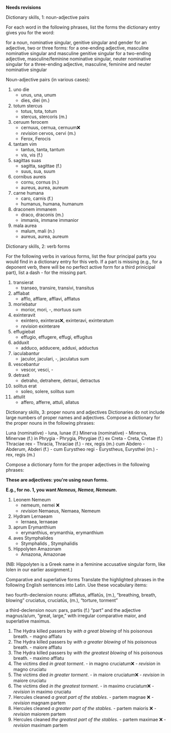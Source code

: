 **Needs revisions**

Dictionary skills, 1: noun-adjective pairs

For each word in the following phrases, list the forms the dictionary entry gives you for the word:

for a noun, nominative singular, genitive singular and gender
for an adjective, two or three forms:
for a one-ending adjective, masculine nominative singular and masculine genitive singular
for a two-ending adjective, masculine/feminine nominative singular, neuter nominative singular
for a three-ending adjective, masculine, feminine and neuter nominative singular

Noun-adjective pairs (in various cases):

1. uno die
    - unus, una, unum
    - dies, diei (m.)
1. totum stercus
    - totus, tota, totum
    - stercus, stercoris (m.)
1. ceruum ferocem
    - cernuus, cernua, cernuum❌
    - *revision* cervos, cervi (m.)
    - Ferox, Ferocis
1. tantam vim
    - tantus, tanta, tantum
    - vis, vis (f.)
1. sagittas suas 
    - sagitta, sagittae (f.)
    - suus, sua, suum
1. cornibus aureis
    - cornu, cornus (n.)
    - aureus, aurea, aureum
1. carne humana
    - caro, carnis (f.)
    - humanus, humana, humanum
1. draconem immanem
    - draco, draconis (m.)
    - immanis, immane immanior
15. mala aurea
    - malum, mali (n.)
    - aureus, aurea, aureum

Dictionary skills, 2: verb forms

For the following verbs in various forms, list the four principal parts you would find in a dictionary entry for this verb. If a part is missing (e.g., for a deponent verb, there will be no perfect active form for a third prinicipal part), list a dash - for the missing part.

1. transierat
    - transeo, transire, transivi, transitus
1. afflabat
    - afflo, afflare, afflavi, afflatus
1. moriebatur
    - morior, mori, -, mortuus sum
1. exinteravit
    - exintero, exinteras❌, exinteravi, exinteratum
    - *revision*   exinterare
1. effugiebat
    - effugio, effugere, effugi, effugitus
1. adduxit
    - adduco, adducere, adduxi, adductus
1. iaculabantur
    - jaculor, jaculari, -, jaculatus sum
1. vescebantur
    - vescor, vesci, -
1. detraxit
    - detraho, detrahere, detraxi, detractus
1. solitus erat
    - soleo, solere, solitus sum
1. attulit
    - affero, afferre, attuli, allatus
  
Dictionary skills, 3: proper nouns and adjectives
Dictionaries do not include large numbers of proper names and adjectives. Compose a dictionary for the proper nouns in the following phrases:

Luna (nominative)
    - luna, lunae (f.)
Minerva (nominative)
    - Minerva, Minervae (f.)
in Phrygia
    - Phrygia, Phrygiae (f.)
ex Creta
    - Creta, Cretae (f.)
Thraciae rex
    - Thracia, Thraciae (f.)
    - rex, regis (m.)
cum Abdero
    - Abderum, Abderi (f.)
    - cum 
Eurystheo regi
    - Eurystheus, Eurysthei (m.)
    - rex, regis (m.)

Compose a dictionary form for the proper adjectives in the following phrases:

**These are adjectives: you're using noun forms.**

**E.g., for no. 1, you want *Nemeus, Nemea, Nemeum*.**
1. Leonem Nemeum
    - nemeum, nemei ❌ 
    - *revision* Nemaeus, Nemaea, Nemeum
1. Hydram Lernaeam
    - lernaea, lernaeae 
1. aprum Erymanthium
    - erymanthius, erymanthia, erymanthium
1. aves Stymphalides
    - Stymphalids , Stymphalidis
1. Hippolyten Amazonam
    - Amazona, Amazonae


(NB: Hippolyten is a Greek name in a feminine accusative singular form, like Iolen in our earlier assignment.)

Comparative and superlative forms
Translate the highlighted phrases in the following English sentences into Latin. Use these vocabulary items:

two fourth-declension nouns:
afflatus, afflatūs, (m.), “breathing, breath, blowing”
cruciatus, cruciatūs, (m.), “torture, torment”

a third-declension noun:
pars, partis (f.) “part”
and the adjective magnus/a/um, “great, large,” with irregular comparative maior, and superlative maximus.

1. The Hydra killed passers by *with a great blowing* of his poisonous breath.
        - magno afflatu
1. The Hydra killed passers by *with a greater blowing* of his poisonous breath.
        - maiore afflatu
1. The Hydra killed passers by *with the greatest blowing* of his poisonous breath.
        - maximo afflatu
1. The victims died *in great torment*.
        - in magno cruciatum❌
        - *revision* in magno cruciatu
1. The victims died *in greater torment*.
        - in maiore cruciatum❌
        - *revision* in maiore cruciatu
1. The victims died *in the greatest torment*.
        - in maximo cruciatum❌
        - *revision* in maximo cruciatu
1. Hercules cleaned *a great part of the stables*.
        - partem magnae ❌
        - *revision* magnam partem 
1. Hercules cleaned *a greater part of the stables*.
        - partem maioris ❌
        - *revision* maiorem partem
1. Hercules cleaned *the greatest part of the stables*.
        - partem maximae ❌ 
        - *revision* maximam partem

